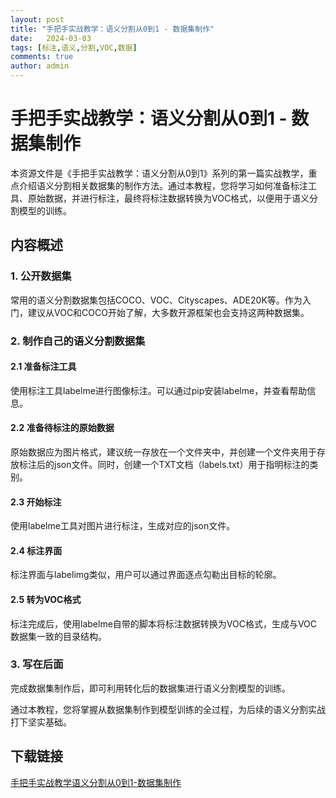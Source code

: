 ```yaml
---
layout: post
title: "手把手实战教学：语义分割从0到1 - 数据集制作"
date:   2024-03-03
tags: [标注,语义,分割,VOC,数据]
comments: true
author: admin
---
```

# 手把手实战教学：语义分割从0到1 - 数据集制作

本资源文件是《手把手实战教学：语义分割从0到1》系列的第一篇实战教学，重点介绍语义分割相关数据集的制作方法。通过本教程，您将学习如何准备标注工具、原始数据，并进行标注，最终将标注数据转换为VOC格式，以便用于语义分割模型的训练。

## 内容概述

### 1. 公开数据集
常用的语义分割数据集包括COCO、VOC、Cityscapes、ADE20K等。作为入门，建议从VOC和COCO开始了解，大多数开源框架也会支持这两种数据集。

### 2. 制作自己的语义分割数据集
#### 2.1 准备标注工具
使用标注工具labelme进行图像标注。可以通过pip安装labelme，并查看帮助信息。

#### 2.2 准备待标注的原始数据
原始数据应为图片格式，建议统一存放在一个文件夹中，并创建一个文件夹用于存放标注后的json文件。同时，创建一个TXT文档（labels.txt）用于指明标注的类别。

#### 2.3 开始标注
使用labelme工具对图片进行标注，生成对应的json文件。

#### 2.4 标注界面
标注界面与labelimg类似，用户可以通过界面逐点勾勒出目标的轮廓。

#### 2.5 转为VOC格式
标注完成后，使用labelme自带的脚本将标注数据转换为VOC格式，生成与VOC数据集一致的目录结构。

### 3. 写在后面
完成数据集制作后，即可利用转化后的数据集进行语义分割模型的训练。

通过本教程，您将掌握从数据集制作到模型训练的全过程，为后续的语义分割实战打下坚实基础。

## 下载链接

[手把手实战教学语义分割从0到1-数据集制作](https://pan.quark.cn/s/97c1823d4a42)